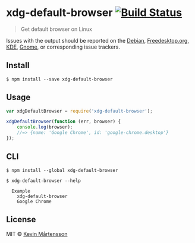 # xdg-default-browser [![Build Status](https://travis-ci.org/kevva/xdg-default-browser.svg?branch=master)](https://travis-ci.org/kevva/xdg-default-browser)

> Get default browser on Linux

Issues with the output should be reported on the [Debian](https://bugs.debian.org), [Freedesktop.org](https://bugs.freedesktop.org/), [KDE](https://bugs.kde.org), [Gnome](https://bugzilla.gnome.org/), or corresponding issue trackers.


## Install

```
$ npm install --save xdg-default-browser
```


## Usage

```js
var xdgDefaultBrowser = require('xdg-default-browser');

xdgDefaultBrowser(function (err, browser) {
	console.log(browser);
	//=> {name: 'Google Chrome', id: 'google-chrome.desktop'}
});
```


## CLI

```
$ npm install --global xdg-default-browser
```

```
$ xdg-default-browser --help

  Example
    xdg-default-browser
    Google Chrome
```


## License

MIT © [Kevin Mårtensson](https://github.com/kevva)
